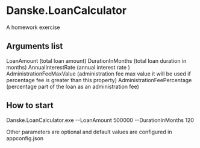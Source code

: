 # Danske.LoanCalculator
A homework exercise

## Arguments list
LoanAmount (total loan amount)
DurationInMonths (total loan duration in months)
AnnualInterestRate (annual interest rate )
AdministrationFeeMaxValue (administration fee max value it will be used if percentage fee is greater than this property)
AdministrationFeePercentage (percentage part of the loan as an administration fee)

## How to start
Danske.LoanCalculator.exe --LoanAmount 500000 --DurationInMonths 120

Other parameters are optional and default values are configured in appconfig.json
